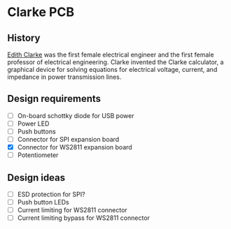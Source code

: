 # Clarke PCB

## History

[Edith Clarke] was the first female electrical engineer and the first female
professor of electrical engineering. Clarke invented the Clarke calculator, a
graphical device for solving equations for electrical voltage, current, and
impedance in power transmission lines.

[Edith Clarke]: https://en.wikipedia.org/wiki/Edith_Clarke

## Design requirements

- [ ] On-board schottky diode for USB power
- [ ] Power LED
- [ ] Push buttons
- [ ] Connector for SPI expansion board
- [x] Connector for WS2811 expansion board
- [ ] Potentiometer

## Design ideas

- [ ] ESD protection for SPI?
- [ ] Push button LEDs
- [ ] Current limiting for WS2811 connector
- [ ] Current limiting bypass for WS2811 connector
